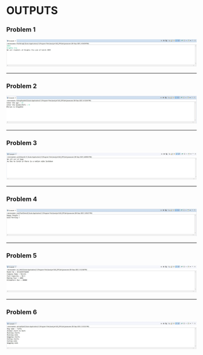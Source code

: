 # OUTPUTS

### Problem 1

<img src="Output/q1.jpg" />

---

### Problem 2

<img src="Output/q2.jpg" />

---

### Problem 3

<img src="Output/q3.jpg" />

---

### Problem 4

<img src="Output/q4.jpg" />

---

### Problem 5

<img src="Output/q5.jpg" />

---

### Problem 6

<img src="Output/q6.jpg" />
